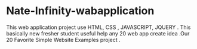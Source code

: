 # Nate-Infinity-wabapplication
This web application project use HTML, CSS , JAVASCRIPT, JQUERY . This basically new fresher student useful help any 20 web app create idea .Our 20 Favorite Simple Website Examples project  .

